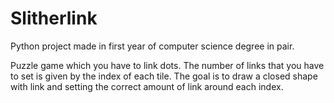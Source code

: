 # Slitherlink

Python project made in first year of computer science degree in pair.

Puzzle game which you have to link dots. The number of links that you have to set is given by the index of each tile.
The goal is to draw a closed shape with link and setting the correct amount of link around each index.
